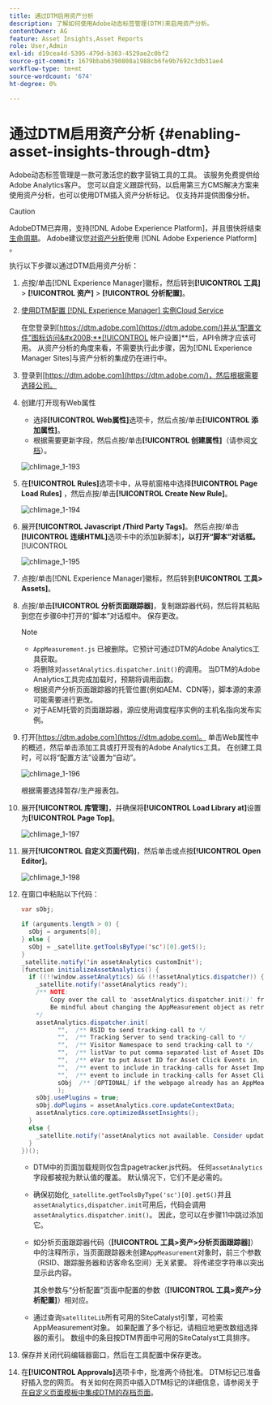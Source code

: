 ```yaml
---
title: 通过DTM启用资产分析
description: 了解如何使用Adobe动态标签管理(DTM)来启用资产分析。
contentOwner: AG
feature: Asset Insights,Asset Reports
role: User,Admin
exl-id: d19cea4d-5395-479d-b303-4529ae2c0bf2
source-git-commit: 1679bbab6390808a1988cb6fe9b7692c3db31ae4
workflow-type: tm+mt
source-wordcount: '674'
ht-degree: 0%

---
```


# 通过DTM启用资产分析 {#enabling-asset-insights-through-dtm}

Adobe动态标签管理是一款可激活您的数字营销工具的工具。 该服务免费提供给Adobe Analytics客户。 您可以自定义跟踪代码，以启用第三方CMS解决方案来使用资产分析，也可以使用DTM插入资产分析标记。 仅支持并提供图像分析。

>[!CAUTION]
>
>AdobeDTM已弃用，支持[!DNL Adobe Experience Platform]，并且很快将结束[生命周期](https://medium.com/launch-by-adobe/dtm-plans-for-a-sunset-3c6aab003a6f)。 Adobe建议您[对资产分析](https://experienceleague.adobe.com/docs/experience-manager-learn/assets/advanced/asset-insights-launch-tutorial.html)使用 [!DNL Adobe Experience Platform] 。

执行以下步骤以通过DTM启用资产分析：

1. 点按/单击[!DNL Experience Manager]徽标，然后转到&#x200B;**[!UICONTROL 工具]** > **[!UICONTROL 资产]** > **[!UICONTROL 分析配置]**。
1. [使用DTM配置 [!DNL Experience Manager] 实例Cloud Service](../sites-administering/dtm.md)

   在您登录到[https://dtm.adobe.com](https://dtm.adobe.com/)并从“配置文件”图标访问&#x200B;**[!UICONTROL 帐户设置]**&#x200B;后，API令牌才应该可用。 从资产分析的角度来看，不需要执行此步骤，因为[!DNL Experience Manager Sites]与资产分析的集成仍在进行中。

1. 登录到[https://dtm.adobe.com](https://dtm.adobe.com/)，然后根据需要选择公司。
1. 创建/打开现有Web属性

   * 选择&#x200B;**[!UICONTROL Web属性]**&#x200B;选项卡，然后点按/单击&#x200B;**[!UICONTROL 添加属性]**。
   * 根据需要更新字段，然后点按/单击&#x200B;**[!UICONTROL 创建属性]**（请参阅[文档](https://helpx.adobe.com/experience-manager/using/dtm.html)）。

   ![chlimage_1-193](assets/chlimage_1-193.png)

1. 在&#x200B;**[!UICONTROL Rules]**&#x200B;选项卡中，从导航窗格中选择&#x200B;**[!UICONTROL Page Load Rules]** ，然后点按/单击&#x200B;**[!UICONTROL Create New Rule]**。

   ![chlimage_1-194](assets/chlimage_1-194.png)

1. 展开&#x200B;**[!UICONTROL Javascript /Third Party Tags]**。 然后点按/单击&#x200B;**[!UICONTROL 连续HTML]**&#x200B;选项卡中的添加新脚本&#x200B;]**，以打开“脚本”对话框。**[!UICONTROL 

   ![chlimage_1-195](assets/chlimage_1-195.png)

1. 点按/单击[!DNL Experience Manager]徽标，然后转到&#x200B;**[!UICONTROL 工具> Assets]**。
1. 点按/单击&#x200B;**[!UICONTROL 分析页面跟踪器]**，复制跟踪器代码，然后将其粘贴到您在步骤6中打开的“脚本”对话框中。 保存更改。

   >[!NOTE]
   >
   >* `AppMeasurement.js` 已被删除。它预计可通过DTM的Adobe Analytics工具获取。
   >* 将删除对`assetAnalytics.dispatcher.init()`的调用。 当DTM的Adobe Analytics工具完成加载时，预期将调用函数。
   >* 根据资产分析页面跟踪器的托管位置(例如AEM、CDN等)，脚本源的来源可能需要进行更改。
   >* 对于AEM托管的页面跟踪器，源应使用调度程序实例的主机名指向发布实例。


1. 打开[https://dtm.adobe.com](https://dtm.adobe.com)。 单击Web属性中的概述，然后单击添加工具或打开现有的Adobe Analytics工具。 在创建工具时，可以将“配置方法”设置为“自动”。

   ![chlimage_1-196](assets/chlimage_1-196.png)

   根据需要选择暂存/生产报表包。

1. 展开&#x200B;**[!UICONTROL 库管理]**，并确保将&#x200B;**[!UICONTROL Load Library at]**&#x200B;设置为&#x200B;**[!UICONTROL Page Top]**。

   ![chlimage_1-197](assets/chlimage_1-197.png)

1. 展开&#x200B;**[!UICONTROL 自定义页面代码]**，然后单击或点按&#x200B;**[!UICONTROL Open Editor]**。

   ![chlimage_1-198](assets/chlimage_1-198.png)

1. 在窗口中粘贴以下代码：

   ```java
   var sObj;
   
   if (arguments.length > 0) {
     sObj = arguments[0];
   } else {
     sObj = _satellite.getToolsByType('sc')[0].getS();
   }
   _satellite.notify('in assetAnalytics customInit');
   (function initializeAssetAnalytics() {
     if ((!!window.assetAnalytics) && (!!assetAnalytics.dispatcher)) {
       _satellite.notify('assetAnalytics ready');
       /** NOTE:
           Copy over the call to 'assetAnalytics.dispatcher.init()' from Assets Pagetracker
           Be mindful about changing the AppMeasurement object as retrieved above.
       */
       assetAnalytics.dispatcher.init(
             "",  /** RSID to send tracking-call to */
             "",  /** Tracking Server to send tracking-call to */
             "",  /** Visitor Namespace to send tracking-call to */
             "",  /** listVar to put comma-separated-list of Asset IDs for Asset Impression Events in tracking-call, e.g. 'listVar1' */
             "",  /** eVar to put Asset ID for Asset Click Events in, e.g. 'eVar3' */
             "",  /** event to include in tracking-calls for Asset Impression Events, e.g. 'event8' */
             "",  /** event to include in tracking-calls for Asset Click Events, e.g. 'event7' */
             sObj  /** [OPTIONAL] if the webpage already has an AppMeasurement object, please include the object here. If unspecified, Pagetracker Core shall create its own AppMeasurement object */
             );
       sObj.usePlugins = true;
       sObj.doPlugins = assetAnalytics.core.updateContextData;
       assetAnalytics.core.optimizedAssetInsights();
     }
     else {
       _satellite.notify('assetAnalytics not available. Consider updating the Custom Page Code', 4);
     }
   })();
   ```

   * DTM中的页面加载规则仅包含pagetracker.js代码。 任何`assetAnalytics`字段都被视为默认值的覆盖。 默认情况下，它们不是必需的。
   * 确保初始化`_satellite.getToolsByType('sc')[0].getS()`并且`assetAnalytics,dispatcher.init`可用后，代码会调用`assetAnalytics.dispatcher.init()`。 因此，您可以在步骤11中跳过添加它。
   * 如分析页面跟踪器代码（**[!UICONTROL 工具>资产>分析页面跟踪器]**）中的注释所示，当页面跟踪器未创建`AppMeasurement`对象时，前三个参数（RSID、跟踪服务器和访客命名空间）无关紧要。 将传递空字符串以突出显示此内容。

      其余参数与“分析配置”页面中配置的参数（**[!UICONTROL 工具>资产>分析配置]**）相对应。

   * 通过查询`satelliteLib`所有可用的SiteCatalyst引擎，可检索AppMeasurement对象。 如果配置了多个标记，请相应地更改数组选择器的索引。 数组中的条目按DTM界面中可用的SiteCatalyst工具排序。

1. 保存并关闭代码编辑器窗口，然后在工具配置中保存更改。
1. 在&#x200B;**[!UICONTROL Approvals]**&#x200B;选项卡中，批准两个待批准。 DTM标记已准备好插入您的网页。 有关如何在网页中插入DTM标记的详细信息，请参阅关于[在自定义页面模板中集成DTM的存档页面](https://web.archive.org/web/20180816221834/https://blogs.adobe.com/experiencedelivers/experience-management/integrating-dtm-custom-aem6-page-template)。
